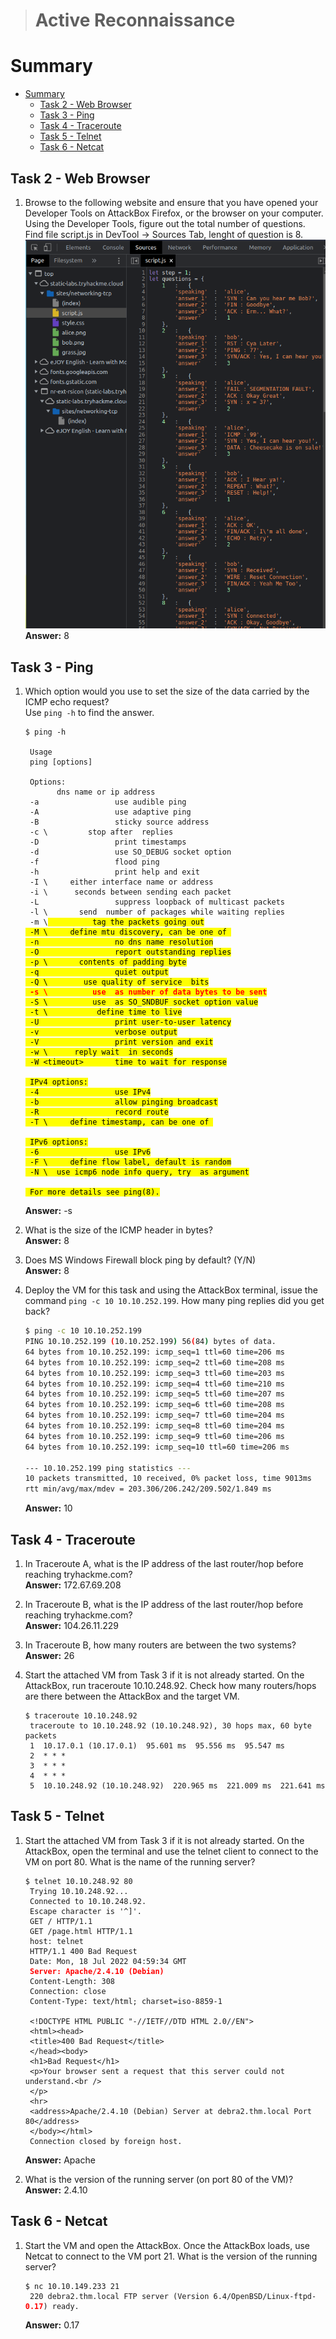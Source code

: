 > # Active Reconnaissance

# Summary
* [Summary](#summary)
   * [Task 2 - Web Browser](#task-2---web-browser)
   * [Task 3 - Ping](#task-3---ping)
   * [Task 4 - Traceroute](#task-4---traceroute)
   * [Task 5 - Telnet](#task-5---telnet)
   * [Task 6 - Netcat](#task-6---netcat)
   
## Task 2 - Web Browser
1. Browse to the following website and ensure that you have opened your Developer Tools on AttackBox Firefox, or the browser on your computer. Using the Developer Tools, figure out the total number of questions.<br>
    Find file script.js in DevTool -> Sources Tab, lenght of question is 8.<br>
    ![](images/1.png)<br>
    **Answer:** 8

## Task 3 - Ping
1. Which option would you use to set the size of the data carried by the ICMP echo request?<br>
    Use `ping -h` to find the answer.
    <pre><code>$ ping -h

    Usage
    ping [options] <destination>

    Options:
    <destination>      dns name or ip address
    -a                 use audible ping
    -A                 use adaptive ping
    -B                 sticky source address
    -c \<count\>         stop after <count> replies
    -D                 print timestamps
    -d                 use SO_DEBUG socket option
    -f                 flood ping
    -h                 print help and exit
    -I \<interface\>     either interface name or address
    -i \<interval>      seconds between sending each packet
    -L                 suppress loopback of multicast packets
    -l \<preload>       send <preload> number of packages while waiting replies
    -m \<mark>          tag the packets going out
    -M \<pmtud opt>     define mtu discovery, can be one of <do|dont|want>
    -n                 no dns name resolution
    -O                 report outstanding replies
    -p \<pattern>       contents of padding byte
    -q                 quiet output
    -Q \<tclass>        use quality of service <tclass> bits
    <span style="color:red"><b>-s \<size>          use <size> as number of data bytes to be sent</b></span>
    -S \<size>          use <size> as SO_SNDBUF socket option value
    -t \<ttl>           define time to live
    -U                 print user-to-user latency
    -v                 verbose output
    -V                 print version and exit
    -w \<deadline>      reply wait <deadline> in seconds
    -W &lt;timeout&gt;       time to wait for response

    IPv4 options:
    -4                 use IPv4
    -b                 allow pinging broadcast
    -R                 record route
    -T \<timestamp>     define timestamp, can be one of <tsonly|tsandaddr|tsprespec>

    IPv6 options:
    -6                 use IPv6
    -F \<flowlabel>     define flow label, default is random
    -N \<nodeinfo opt>  use icmp6 node info query, try <help> as argument

    For more details see ping(8).</code></pre>
    **Answer:** -s

1. What is the size of the ICMP header in bytes?<br>
    **Answer:** 8

1. Does MS Windows Firewall block ping by default? (Y/N)<br>
    **Answer:** 8

1. Deploy the VM for this task and using the AttackBox terminal, issue the command `ping -c 10 10.10.252.199`. How many ping replies did you get back?<br>
    ```sh
    $ ping -c 10 10.10.252.199
    PING 10.10.252.199 (10.10.252.199) 56(84) bytes of data.
    64 bytes from 10.10.252.199: icmp_seq=1 ttl=60 time=206 ms
    64 bytes from 10.10.252.199: icmp_seq=2 ttl=60 time=208 ms
    64 bytes from 10.10.252.199: icmp_seq=3 ttl=60 time=203 ms
    64 bytes from 10.10.252.199: icmp_seq=4 ttl=60 time=210 ms
    64 bytes from 10.10.252.199: icmp_seq=5 ttl=60 time=207 ms
    64 bytes from 10.10.252.199: icmp_seq=6 ttl=60 time=208 ms
    64 bytes from 10.10.252.199: icmp_seq=7 ttl=60 time=204 ms
    64 bytes from 10.10.252.199: icmp_seq=8 ttl=60 time=204 ms
    64 bytes from 10.10.252.199: icmp_seq=9 ttl=60 time=206 ms
    64 bytes from 10.10.252.199: icmp_seq=10 ttl=60 time=206 ms

    --- 10.10.252.199 ping statistics ---
    10 packets transmitted, 10 received, 0% packet loss, time 9013ms
    rtt min/avg/max/mdev = 203.306/206.242/209.502/1.849 ms
    ```
    **Answer:** 10

## Task 4 - Traceroute
1. In Traceroute A, what is the IP address of the last router/hop before reaching tryhackme.com?<br>
    **Answer:** 172.67.69.208

1. In Traceroute B, what is the IP address of the last router/hop before reaching tryhackme.com?<br>
    **Answer:** 104.26.11.229

1. In Traceroute B, how many routers are between the two systems?<br>
    **Answer:** 26

1. Start the attached VM from Task 3 if it is not already started. On the AttackBox, run traceroute 10.10.248.92. Check how many routers/hops are there between the AttackBox and the target VM.<br>
    <pre><code>$ traceroute 10.10.248.92
    traceroute to 10.10.248.92 (10.10.248.92), 30 hops max, 60 byte packets
    1  10.17.0.1 (10.17.0.1)  95.601 ms  95.556 ms  95.547 ms
    2  * * *
    3  * * *
    4  * * *
    5  10.10.248.92 (10.10.248.92)  220.965 ms  221.009 ms  221.641 ms</code></pre>

## Task 5 - Telnet
1. Start the attached VM from Task 3 if it is not already started. On the AttackBox, open the terminal and use the telnet client to connect to the VM on port 80. What is the name of the running server?
    <pre><code>$ telnet 10.10.248.92 80
    Trying 10.10.248.92...
    Connected to 10.10.248.92.
    Escape character is '^]'.
    GET / HTTP/1.1
    GET /page.html HTTP/1.1
    host: telnet
    HTTP/1.1 400 Bad Request
    Date: Mon, 18 Jul 2022 04:59:34 GMT
    <span style="color:red"><b>Server: Apache/2.4.10 (Debian)</b></span>
    Content-Length: 308
    Connection: close
    Content-Type: text/html; charset=iso-8859-1

    &lt;!DOCTYPE HTML PUBLIC &quot;-//IETF//DTD HTML 2.0//EN&quot;&gt;
    &lt;html&gt;&lt;head&gt;
    &lt;title&gt;400 Bad Request&lt;/title&gt;
    &lt;/head&gt;&lt;body&gt;
    &lt;h1&gt;Bad Request&lt;/h1&gt;
    &lt;p&gt;Your browser sent a request that this server could not understand.&lt;br /&gt;
    &lt;/p&gt;
    &lt;hr&gt;
    &lt;address&gt;Apache/2.4.10 (Debian) Server at debra2.thm.local Port 80&lt;/address&gt;
    &lt;/body&gt;&lt;/html&gt;
    Connection closed by foreign host.</code></pre>
    **Answer:** Apache

1. What is the version of the running server (on port 80 of the VM)?<br>
    **Answer:** 2.4.10

## Task 6 - Netcat
1. Start the VM and open the AttackBox. Once the AttackBox loads, use Netcat to connect to the VM port 21. What is the version of the running server?<br>
    <pre><code>$ nc 10.10.149.233 21
    220 debra2.thm.local FTP server (Version 6.4/OpenBSD/Linux-ftpd-<span style="color:red"><b>0.17</b></span>) ready. </code></pre>
    **Answer:** 0.17
